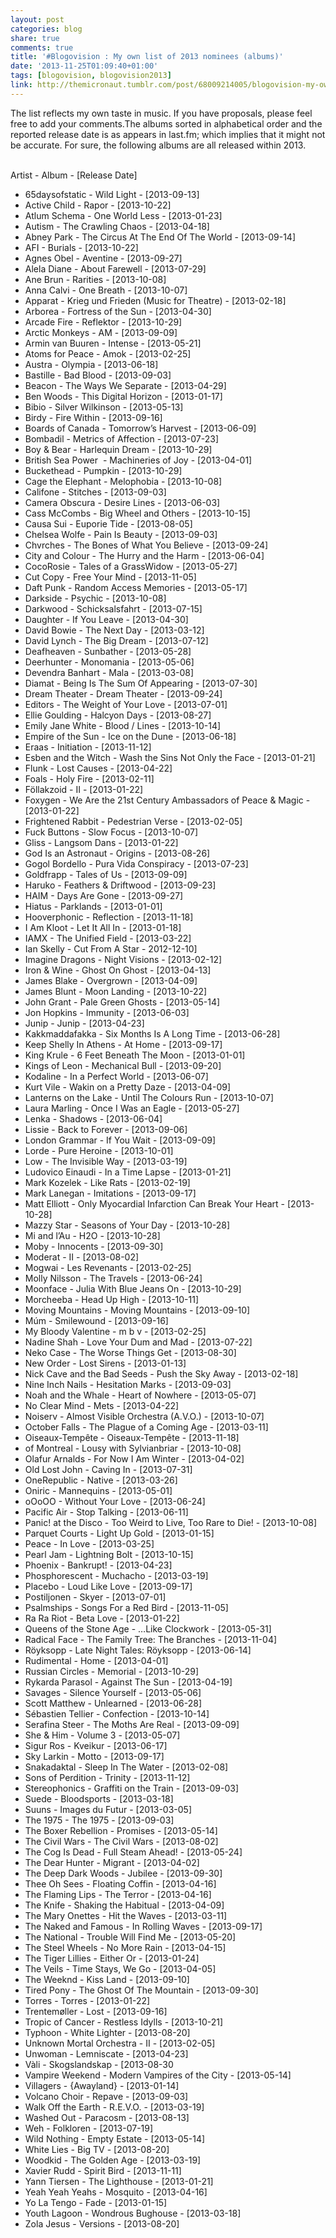 ```yaml
---
layout: post
categories: blog
share: true
comments: true
title: '#Blogovision : My own list of 2013 nominees (albums)'
date: '2013-11-25T01:09:40+01:00'
tags: [blogovision, blogovision2013]
link: http://themicronaut.tumblr.com/post/68009214005/blogovision-my-own-list-of-2013-nominees-albums
---
```

The list reflects my own taste in music. If you have proposals, please feel free to add your comments.The albums sorted in alphabetical order and the reported release date is as appears in last.fm; which implies that it might not be accurate. For sure, the following albums are all released within 2013.          

Artist - Album - [Release Date]

* 65daysofstatic - Wild Light - [2013-09-13]
* Active Child - Rapor - [2013-10-22]
* Atlum Schema - One World Less - [2013-01-23]
* Autism - The Crawling Chaos - [2013-04-18]
* Abney Park - The Circus At The End Of The World - [2013-09-14]
* AFI - Burials - [2013-10-22]
* Agnes Obel - Aventine - [2013-09-27]
* Alela Diane - About Farewell - [2013-07-29]
* Ane Brun - Rarities - [2013-10-08]
* Anna Calvi - One Breath - [2013-10-07]
* Apparat - Krieg und Frieden (Music for Theatre) - [2013-02-18]
* Arborea - Fortress of the Sun - [2013-04-30]
* Arcade Fire - Reflektor - [2013-10-29]
* Arctic Monkeys - AM - [2013-09-09]
* Armin van Buuren - Intense - [2013-05-21]
* Atoms for Peace - Amok - [2013-02-25]
* Austra - Olympia - [2013-06-18]
* Bastille - Bad Blood - [2013-09-03]
* Beacon - The Ways We Separate - [2013-04-29]
* Ben Woods - This Digital Horizon - [2013-01-17]
* Bibio - Silver Wilkinson - [2013-05-13]
* Birdy - Fire Within - [2013-09-16]
* Boards of Canada - Tomorrow’s Harvest - [2013-06-09]
* Bombadil - Metrics of Affection - [2013-07-23]
* Boy & Bear - Harlequin Dream - [2013-10-29]
* British Sea Power  - Machineries of Joy - [2013-04-01]
* Buckethead - Pumpkin - [2013-10-29]
* Cage the Elephant - Melophobia - [2013-10-08]
* Califone - Stitches - [2013-09-03]
* Camera Obscura - Desire Lines - [2013-06-03]
* Cass McCombs - Big Wheel and Others - [2013-10-15]
* Causa Sui - Euporie Tide - [2013-08-05]
* Chelsea Wolfe - Pain Is Beauty - [2013-09-03]
* Chvrches - The Bones of What You Believe - [2013-09-24]
* City and Colour - The Hurry and the Harm - [2013-06-04]
* CocoRosie - Tales of a GrassWidow - [2013-05-27]
* Cut Copy - Free Your Mind - [2013-11-05]
* Daft Punk - Random Access Memories - [2013-05-17]
* Darkside - Psychic - [2013-10-08]
* Darkwood - Schicksalsfahrt - [2013-07-15]
* Daughter - Ιf You Leave - [2013-04-30]
* David Bowie - The Next Day - [2013-03-12]
* David Lynch - The Big Dream - [2013-07-12]
* Deafheaven - Sunbather - [2013-05-28]
* Deerhunter - Monomania - [2013-05-06]
* Devendra Banhart - Mala - [2013-03-08]
* Diamat - Being Is The Sum Of Appearing - [2013-07-30]
* Dream Theater - Dream Theater - [2013-09-24]
* Editors - The Weight of Your Love - [2013-07-01]
* Ellie Goulding - Halcyon Days - [2013-08-27]
* Emily Jane White - Blood / Lines - [2013-10-14]
* Empire of the Sun - Ice on the Dune - [2013-06-18]
* Eraas - Initiation - [2013-11-12]
* Esben and the Witch - Wash the Sins Not Only the Face - [2013-01-21]
* Flunk - Lost Causes - [2013-04-22]
* Foals - Holy Fire - [2013-02-11]
* Föllakzoid - II - [2013-01-22]
* Foxygen - We Are the 21st Century Ambassadors of Peace & Magic - [2013-01-22]
* Frightened Rabbit - Pedestrian Verse - [2013-02-05]
* Fuck Buttons - Slow Focus - [2013-10-07]
* Gliss - Langsom Dans - [2013-01-22]
* God Is an Astronaut - Origins - [2013-08-26]
* Gogol Bordello - Pura Vida Conspiracy - [2013-07-23]
* Goldfrapp - Tales of Us - [2013-09-09]
* Haruko - Feathers & Driftwood - [2013-09-23]
* HAIM - Days Are Gone - [2013-09-27]
* Hiatus - Parklands - [2013-01-01]
* Hooverphonic - Reflection - [2013-11-18]
* I Am Kloot - Let It All In - [2013-01-18]
* IAMX - The Unified Field - [2013-03-22]
* Ian Skelly - Cut From A Star - 2012-12-10]
* Imagine Dragons - Night Visions - [2013-02-12]
* Iron & Wine - Ghost On Ghost - [2013-04-13]
* James Blake - Overgrown - [2013-04-09]
* James Blunt - Moon Landing - [2013-10-22]
* John Grant - Pale Green Ghosts - [2013-05-14]
* Jon Hopkins - Immunity - [2013-06-03]
* Junip - Junip - [2013-04-23]
* Kakkmaddafakka - Six Months Is A Long Time - [2013-06-28]
* Keep Shelly In Athens - At Home - [2013-09-17]
* King Krule - 6 Feet Beneath The Moon - [2013-01-01]
* Kings of Leon - Mechanical Bull - [2013-09-20]
* Kodaline - In a Perfect World - [2013-06-07]
* Kurt Vile - Wakin on a Pretty Daze - [2013-04-09]
* Lanterns on the Lake - Until The Colours Run - [2013-10-07]
* Laura Marling - Once I Was an Eagle - [2013-05-27]
* Lenka - Shadows - [2013-06-04]
* Lissie - Back to Forever - [2013-09-06]
* London Grammar - If You Wait - [2013-09-09]
* Lorde - Pure Heroine - [2013-10-01]
* Low - The Invisible Way - [2013-03-19]
* Ludovico Einaudi - In a Time Lapse - [2013-01-21]
* Mark Kozelek - Like Rats - [2013-02-19]
* Mark Lanegan - Imitations - [2013-09-17]
* Matt Elliott - Only Myocardial Infarction Can Break Your Heart - [2013-10-28]
* Mazzy Star - Seasons of Your Day - [2013-10-28]
* Mi and l’Au - H2O - [2013-10-28]
* Moby - Innocents - [2013-09-30]
* Moderat - ΙΙ - [2013-08-02]
* Mogwai - Les Revenants - [2013-02-25]
* Molly Nilsson - The Travels - [2013-06-24]
* Moonface - Julia With Blue Jeans On - [2013-10-29]
* Morcheeba - Head Up High - [2013-10-11]
* Moving Mountains - Moving Mountains - [2013-09-10]
* Múm - Smilewound - [2013-09-16]
* My Bloody Valentine - m b v - [2013-02-25]
* Nadine Shah - Love Your Dum and Mad - [2013-07-22]
* Neko Case - The Worse Things Get - [2013-08-30]
* New Order - Lost Sirens - [2013-01-13]
* Nick Cave and the Bad Seeds - Push the Sky Away - [2013-02-18]
* Nine Inch Nails - Hesitation Marks - [2013-09-03]
* Noah and the Whale - Heart of Nowhere - [2013-05-07]
* No Clear Mind - Mets - [2013-04-22]
* Noiserv - Almost Visible Orchestra (A.V.O.) - [2013-10-07]
* October Falls - The Plague of a Coming Age - [2013-03-11]
* Oiseaux-Tempête - Oiseaux-Tempête - [2013-11-18]
* of Montreal - Lousy with Sylvianbriar - [2013-10-08]
* Olafur Arnalds - For Now I Am Winter - [2013-04-02]
* Old Lost John - Caving In - [2013-07-31]
* OneRepublic - Native - [2013-03-26]
* Oniric - Mannequins - [2013-05-01]
* oOoOO - Without Your Love - [2013-06-24]
* Pacific Air - Stop Talking - [2013-06-11]
* Panic! at the Disco - Too Weird to Live, Too Rare to Die! - [2013-10-08]
* Parquet Courts - Light Up Gold - [2013-01-15]
* Peace - In Love - [2013-03-25]
* Pearl Jam - Lightning Bolt - [2013-10-15]
* Phoenix - Bankrupt! - [2013-04-23]
* Phosphorescent - Muchacho - [2013-03-19]
* Placebo - Loud Like Love - [2013-09-17]
* Postiljonen - Skyer - [2013-07-01]
* Psalmships - Songs For a Red Bird - [2013-11-05]
* Ra Ra Riot - Beta Love - [2013-01-22]
* Queens of the Stone Age - …Like Clockwork - [2013-05-31]
* Radical Face - The Family Tree: The Branches - [2013-11-04]
* Röyksopp - Late Night Tales: Röyksopp - [2013-06-14]
* Rudimental - Home - [2013-04-01]
* Russian Circles - Memorial - [2013-10-29]
* Rykarda Parasol - Against The Sun - [2013-04-19]
* Savages - Silence Yourself - [2013-05-06]
* Scott Matthew - Unlearned - [2013-06-28]
* Sébastien Tellier - Confection - [2013-10-14]
* Serafina Steer - The Moths Are Real - [2013-09-09]
* She & Him - Volume 3 - [2013-05-07]
* Sigur Ros - Kveikur - [2013-06-17]
* Sky Larkin - Motto - [2013-09-17]
* Snakadaktal - Sleep In The Water - [2013-02-08]
* Sons of Perdition - Trinity - [2013-11-12]
* Stereophonics - Graffiti on the Train - [2013-09-03]
* Suede - Bloodsports - [2013-03-18]
* Suuns - Images du Futur - [2013-03-05]
* The 1975 - The 1975 - [2013-09-03]
* The Boxer Rebellion - Promises - [2013-05-14]
* The Civil Wars - The Civil Wars - [2013-08-02]
* The Cog Is Dead - Full Steam Ahead! - [2013-05-24]
* The Dear Hunter - Migrant - [2013-04-02]
* The Deep Dark Woods - Jubilee - [2013-09-30]
* Thee Oh Sees - Floating Coffin - [2013-04-16]
* The Flaming Lips - The Terror - [2013-04-16]
* The Knife - Shaking the Habitual - [2013-04-09]
* The Mary Onettes - Hit the Waves - [2013-03-11]
* The Naked and Famous - In Rolling Waves - [2013-09-17]
* The National - Trouble Will Find Me - [2013-05-20]
* The Steel Wheels - No More Rain - [2013-04-15]
* The Tiger Lillies - Either Or - [2013-01-24]
* The Veils - Time Stays, We Go - [2013-04-05]
* The Weeknd - Kiss Land - [2013-09-10]
* Tired Pony - The Ghost Of The Mountain - [2013-09-30]
* Torres - Torres - [2013-01-22]
* Trentemøller - Lost - [2013-09-16]
* Tropic of Cancer - Restless Idylls - [2013-10-21]
* Typhoon - White Lighter - [2013-08-20]
* Unknown Mortal Orchestra - II - [2013-02-05]
* Unwoman - Lemniscate - [2013-04-23]
* Vàli - Skogslandskap - [2013-08-30
* Vampire Weekend - Modern Vampires of the City - [2013-05-14]
* Villagers - {Awayland} - [2013-01-14]
* Volcano Choir - Repave - [2013-09-03]
* Walk Off the Earth - R.E.V.O. - [2013-03-19]
* Washed Out - Paracosm - [2013-08-13]
* Weh - Folkloren - [2013-07-19]
* Wild Nothing - Empty Estate - [2013-05-14]
* White Lies - Big TV - [2013-08-20]
* Woodkid - The Golden Age - [2013-03-19]
* Xavier Rudd - Spirit Bird - [2013-11-11]
* Yann Tiersen - The Lighthouse - [2013-01-21]
* Yeah Yeah Yeahs - Mosquito - [2013-04-16]
* Yo La Tengo - Fade - [2013-01-15]
* Youth Lagoon - Wondrous Bughouse - [2013-03-18]
* Zola Jesus - Versions - [2013-08-20]
